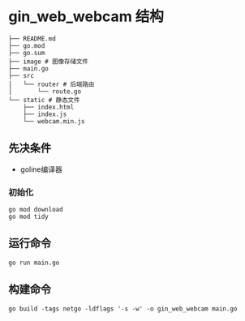 # gin_web_webcam 结构

```
├── README.md
├── go.mod
├── go.sum
├── image # 图像存储文件
├── main.go
├── src
│   └── router # 后端路由
│       └── route.go
└── static # 静态文件
    ├── index.html
    ├── index.js
    └── webcam.min.js
```
## 先决条件

 - goline编译器

### 初始化

```shell
go mod download
go mod tidy
```

## 运行命令

```shell
go run main.go
```

## 构建命令

```shell 
go build -tags netgo -ldflags '-s -w' -o gin_web_webcam main.go
```

